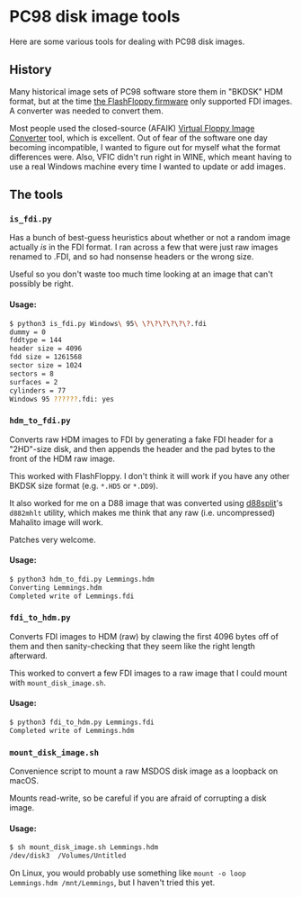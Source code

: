 # PC98 disk image tools
Here are some various tools for dealing with PC98 disk images.

## History
Many historical image sets of PC98 software store them in "BKDSK" HDM format, but at the time [the FlashFloppy firmware](https://github.com/keirf/FlashFloppy) only supported FDI images. A converter was needed to convert them.

Most people used the closed-source (AFAIK) [Virtual Floppy Image Converter](https://www.vector.co.jp/soft/win95/util/se151106.html) tool, which is excellent. Out of fear of the software one day becoming incompatible, I wanted to figure out for myself what the format differences were. Also, VFIC didn't run right in WINE, which meant having to use a real Windows machine every time I wanted to update or add images.

## The tools
### `is_fdi.py`
Has a bunch of best-guess heuristics about whether or not a random image actually _is_ in the FDI format. I ran across a few that were just raw images renamed to .FDI, and so had nonsense headers or the wrong size.

Useful so you don't waste too much time looking at an image that can't possibly be right.

#### Usage:
```bash
$ python3 is_fdi.py Windows\ 95\ \?\?\?\?\?\?.fdi
dummy = 0
fddtype = 144
header size = 4096
fdd size = 1261568
sector size = 1024
sectors = 8
surfaces = 2
cylinders = 77
Windows 95 ??????.fdi: yes
```

### `hdm_to_fdi.py`
Converts raw HDM images to FDI by generating a fake FDI header for a "2HD"-size disk, and then appends the header and the pad bytes to the front of the HDM raw image.

This worked with FlashFloppy. I don't think it will work if you have any other BKDSK size format (e.g. `*.HD5` or `*.DD9`).

It also worked for me on a D88 image that was converted using [d88split](https://github.com/tomari/d88split)'s `d882mhlt` utility, which makes me think that any raw (i.e. uncompressed) Mahalito image will work.

Patches very welcome.

#### Usage:
```bash
$ python3 hdm_to_fdi.py Lemmings.hdm
Converting Lemmings.hdm
Completed write of Lemmings.fdi
```

### `fdi_to_hdm.py`
Converts FDI images to HDM (raw) by clawing the first 4096 bytes off of them and then sanity-checking that they seem like the right length afterward.

This worked to convert a few FDI images to a raw image that I could mount with `mount_disk_image.sh`.

#### Usage:
```bash
$ python3 fdi_to_hdm.py Lemmings.fdi
Completed write of Lemmings.hdm
```

### `mount_disk_image.sh`
Convenience script to mount a raw MSDOS disk image as a loopback on macOS.

Mounts read-write, so be careful if you are afraid of corrupting a disk image.

#### Usage:
```bash
$ sh mount_disk_image.sh Lemmings.hdm
/dev/disk3	/Volumes/Untitled
```

On Linux, you would probably use something like `mount -o loop Lemmings.hdm /mnt/Lemmings`, but I haven't tried this yet.
